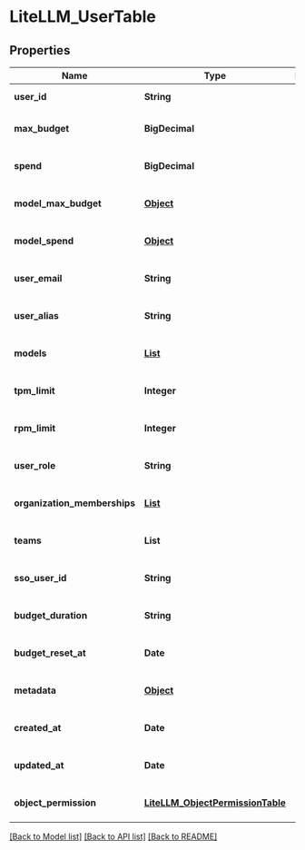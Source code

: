 # LiteLLM_UserTable
## Properties

| Name | Type | Description | Notes |
|------------ | ------------- | ------------- | -------------|
| **user\_id** | **String** |  | [default to null] |
| **max\_budget** | **BigDecimal** |  | [optional] [default to null] |
| **spend** | **BigDecimal** |  | [optional] [default to 0.0] |
| **model\_max\_budget** | [**Object**](.md) |  | [optional] [default to null] |
| **model\_spend** | [**Object**](.md) |  | [optional] [default to null] |
| **user\_email** | **String** |  | [optional] [default to null] |
| **user\_alias** | **String** |  | [optional] [default to null] |
| **models** | [**List**](AnyType.md) |  | [optional] [default to []] |
| **tpm\_limit** | **Integer** |  | [optional] [default to null] |
| **rpm\_limit** | **Integer** |  | [optional] [default to null] |
| **user\_role** | **String** |  | [optional] [default to null] |
| **organization\_memberships** | [**List**](LiteLLM_OrganizationMembershipTable.md) |  | [optional] [default to null] |
| **teams** | **List** |  | [optional] [default to []] |
| **sso\_user\_id** | **String** |  | [optional] [default to null] |
| **budget\_duration** | **String** |  | [optional] [default to null] |
| **budget\_reset\_at** | **Date** |  | [optional] [default to null] |
| **metadata** | [**Object**](.md) |  | [optional] [default to null] |
| **created\_at** | **Date** |  | [optional] [default to null] |
| **updated\_at** | **Date** |  | [optional] [default to null] |
| **object\_permission** | [**LiteLLM_ObjectPermissionTable**](LiteLLM_ObjectPermissionTable.md) |  | [optional] [default to null] |

[[Back to Model list]](../README.md#documentation-for-models) [[Back to API list]](../README.md#documentation-for-api-endpoints) [[Back to README]](../README.md)

